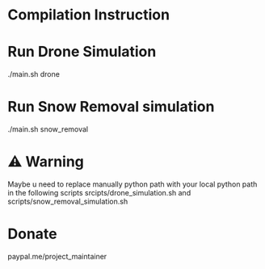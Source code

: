 # Compilation Instruction

# Run Drone Simulation 
./main.sh drone

# Run Snow Removal simulation
./main.sh snow_removal

# ⚠️ Warning
Maybe u need to replace  manually python path with your local python path in the following scripts srcipts/drone_simulation.sh and scripts/snow_removal_simulation.sh

# Donate 
paypal.me/project_maintainer
